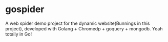 # gospider
A web spider demo project for the dynamic website(Bunnings in this project), developed with Golang + Chromedp + goquery + mongodb. 
Yeah totally in Go! 
